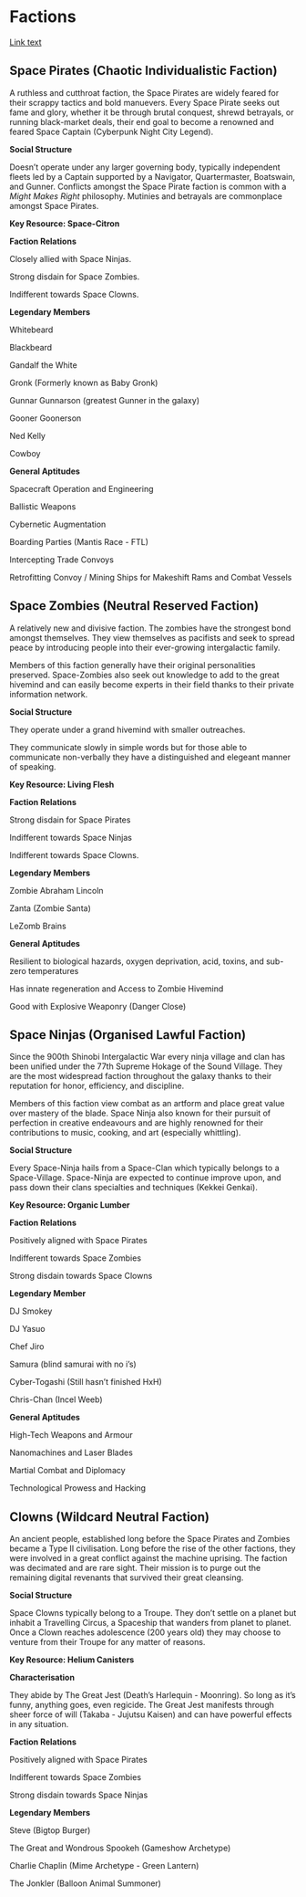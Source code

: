 # Factions

[Link text](https://max-yz-wang.github.io/spazanac/index 'Link title')

## Space Pirates (Chaotic Individualistic Faction)

A ruthless and cutthroat faction, the Space Pirates are widely feared for their scrappy tactics and bold manuevers. Every Space Pirate seeks out fame and glory, whether it be through brutal conquest, shrewd betrayals, or running black-market deals, their end goal to become a renowned and feared Space Captain (Cyberpunk Night City Legend).

**Social Structure**

Doesn’t operate under any larger governing body, typically independent fleets led by a Captain supported by a Navigator, Quartermaster, Boatswain, and Gunner.
Conflicts amongst the Space Pirate faction is common with a _Might Makes Right_ philosophy. Mutinies and betrayals are commonplace amongst Space Pirates.

**Key Resource: Space-Citron**

**Faction Relations**

Closely allied with Space Ninjas.

Strong disdain for Space Zombies.

Indifferent towards Space Clowns.

**Legendary Members**

Whitebeard

Blackbeard

Gandalf the White

Gronk (Formerly known as Baby Gronk)

Gunnar Gunnarson (greatest Gunner in the galaxy)

Gooner Goonerson

Ned Kelly

Cowboy

**General Aptitudes**

Spacecraft Operation and Engineering

Ballistic Weapons

Cybernetic Augmentation

Boarding Parties (Mantis Race - FTL)

Intercepting Trade Convoys

Retrofitting Convoy / Mining Ships for Makeshift Rams and Combat Vessels

## Space Zombies (Neutral Reserved Faction)

A relatively new and divisive faction. The zombies have the strongest bond amongst themselves. They view themselves as pacifists and seek to spread peace by introducing people into their ever-growing intergalactic family.

Members of this faction generally have their original personalities preserved. Space-Zombies also seek out knowledge to add to the great hivemind and can easily become experts in their field thanks to their private information network.

**Social Structure**

They operate under a grand hivemind with smaller outreaches.

They communicate slowly in simple words but for those able to communicate non-verbally they have a distinguished and elegeant manner of speaking.

**Key Resource: Living Flesh**

**Faction Relations**

Strong disdain for Space Pirates

Indifferent towards Space Ninjas

Indifferent towards Space Clowns.

**Legendary Members**

Zombie Abraham Lincoln

Zanta (Zombie Santa)

LeZomb Brains

**General Aptitudes**

Resilient to biological hazards, oxygen deprivation, acid, toxins, and sub-zero temperatures

Has innate regeneration and Access to Zombie Hivemind

Good with Explosive Weaponry (Danger Close)

## Space Ninjas (Organised Lawful Faction)

Since the 900th Shinobi Intergalactic War every ninja village and clan has been unified under the 77th Supreme Hokage of the Sound Village. They are the most widespread faction throughout the galaxy thanks to their reputation for honor, efficiency, and discipline.

Members of this faction view combat as an artform and place great value over mastery of the blade. Space Ninja also known for their pursuit of perfection in creative endeavours and are highly renowned for their contributions to music, cooking, and art (especially whittling).

**Social Structure**

Every Space-Ninja hails from a Space-Clan which typically belongs to a Space-Village. Space-Ninja are expected to continue improve upon, and pass down their clans specialties and techniques (Kekkei Genkai).

**Key Resource: Organic Lumber**

**Faction Relations**

Positively aligned with Space Pirates

Indifferent towards Space Zombies

Strong disdain towards Space Clowns

**Legendary Member**

DJ Smokey

DJ Yasuo

Chef Jiro

Samura (blind samurai with no i’s)

Cyber-Togashi (Still hasn’t finished HxH)

Chris-Chan (Incel Weeb)

**General Aptitudes**

High-Tech Weapons and Armour

Nanomachines and Laser Blades

Martial Combat and Diplomacy

Technological Prowess and Hacking

## Clowns (Wildcard Neutral Faction)

An ancient people, established long before the Space Pirates and Zombies became a Type II civilisation. Long before the rise of the other factions, they were involved in a great conflict against the machine uprising. The faction was decimated and are rare sight. Their mission is to purge out the remaining digital revenants that survived their great cleansing.

**Social Structure**

Space Clowns typically belong to a Troupe. They don’t settle on a planet but inhabit a Travelling Circus, a Spaceship that wanders from planet to planet. Once a Clown reaches adolescence (200 years old) they may choose to venture from their Troupe for any matter of reasons.

**Key Resource: Helium Canisters**

**Characterisation**

They abide by The Great Jest (Death’s Harlequin - Moonring). So long as it’s funny, anything goes, even regicide. The Great Jest manifests through sheer force of will (Takaba - Jujutsu Kaisen) and can have powerful effects in any situation.

**Faction Relations**

Positively aligned with Space Pirates

Indifferent towards Space Zombies

Strong disdain towards Space Ninjas

**Legendary Members**

Steve (Bigtop Burger)

The Great and Wondrous Spookeh (Gameshow Archetype)

Charlie Chaplin (Mime Archetype - Green Lantern)

The Jonkler (Balloon Animal Summoner)
